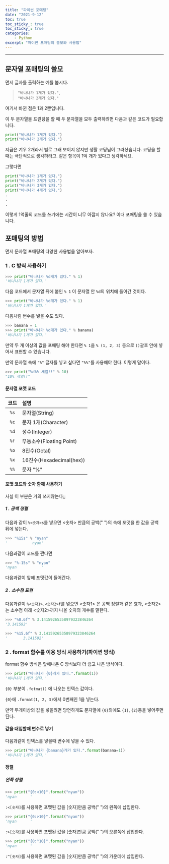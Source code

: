```yaml
---
title: "파이썬 포매팅"
date: "2021-9-12"
toc: true
toc_sticky_: true
toc_sticky_: true
categories:
    - Python
excerpt: "파이썬 포매팅의 쓸모와 사용법"
---
```

***

## 문자열 포매팅의 쓸모

먼저 글자를 출력하는 예를 봅시다.

> `"바나나가 1개가 있다."`,<br>`"바나나가 2개가 있다."`

여기서 바뀐 점은 1과 2뿐입니다.

이 두 문자열을 프린팅을 할 때 두 문자열을 모두 출력하려면 다음과 같은 코드가 필요합니다.

```python
print("바나나가 1개가 있다.")
print("바나나가 2개가 있다.")
```

지금은 겨우 2개라서 별로 그래 보이지 않지만 생활 코딩님이 그러셨습니다.
코딩을 할 때는 극단적으로 생각하라고. 같은 항목이 1억 개가 있다고 생각하세요.

그렇다면

```python
print("바나나가 1개가 있다.")
print("바나나가 2개가 있다.")
print("바나나가 3개가 있다.")
print("바나나가 4개가 있다.")
.
.
.
```

이렇게 1억줄의 코드를 쓰기에는 시간이 너무 아깝지 않나요?
이때 포매팅을 쓸 수 있습니다.

## 포매팅의 방법

먼저 문자열 포매팅의 다양한 사용법을 알아보자.

### 1 . C 방식 사용하기

```python
>>> print("바나나가 %d개가 있다." % 1)
'바나나가 1개가 있다.'
```

다음 코드에서 문자열 뒤에 붙인 `% 1` 이 문자열 안 `%d`의 위치에 들어간 것이다.

```python
>>> print("바나나가 %d개가 있다." % 1)
'바나나가 1개가 있다.'
```

다음처럼 변수를 넣을 수도 있다.

```python
>>> banana = 1
>>> print("바나나가 %d개가 있다." % banana)
'바나나가 1개가 있다.'
```

만약 두 개 이상의 값을 포매팅 해야 한다면 `% 1`을 `% (1, 2, 3)` 등으로 `()`괄호 안에 넣어서 표현할 수 있습니다.

 만약 문자열 속에 `"%"` 글자를 넣고 싶다면 `"%%"`를 사용해야 한다. 이렇게 말이다.
 ```python
 >>> print("%d%% 세일!!" % 10)
 "10% 세일!!"
 ```

#### 문자열 포맷 코드

|코드|설명|
|:-:|:-|
|`%s`|문자열(String)|
|`%c`|문자 1개(Character)|
|`%d`|정수(Integer)|
|`%f`|부동소수(Floating Point)|
|`%o`|8진수(Octal)|
|`%x`|16진수(Hexadecimal(hex))|
|`%%`|문자 "%"|

#### 포맷 코드와 숫자 함께 사용하기

사실 이 부분은 거의 쓰지않는다;;

##### 1 . 공백 정렬

다음과 같이 `%<숫자>s`를 넣으면 <숫자> 만큼의 공백(" ")의 속에 포맷을 한 값을 공백 뒤에 넣는다.

```python
>>> "%15s" % "nyan"
'           nyan'
```
다음과같이 코드를 짠다면 

```python
>>> "%-15s" % "nyan"
'nyan           '
```
다음과같이 앞에 포맷값이 들어간다.

##### 2 . 소수점 표현

다음과같이 `%<숫자1>.<숫자2>f`를 넣으면 <숫자1> 은 공백 정렬과 같은 효과, <숫자2>는 소수점 아래 <숫자2>까지 나올 숫자의 개수를 말한다.

```python
>>> "%0.6f" % 3.14159265358979323846264
'3.141592'

>>> "%15.6f" % 3.14159265358979323846264
'       3.141592'
```
### 2 . format 함수를 이용 방식 사용하기(파이썬 방식)

format 함수 방식은 앞에나온 C 방식보다 더 쉽고 나은 방식이다.

```python
>>> print("바나나가 {0}개가 있다.".format(1))
'바나나가 1개가 있다.'
```
`{0}` 부분이 `.fotmat()` 에 나오는 인덱스 값이다.

`{0}`에 `.format(1, 2, 3)`에서 0번째인 1을 넣는다.

만약 두개이상의 값을 넣을려면 당연하게도 문자열에 `{0}`외에도 `{1}`, `{2}`등을 넣어주면 된다.

#### 값을 대입할때 변수로 넣기

다음과같이 인덱스를 넣을때 변수에 넣을 수 있다.

```python
>>> print("바나나가 {banana}개가 있다.".format(banana=1))
'바나나가 1개가 있다.'
```
#### 정렬

##### 왼쪽 정렬

```python
>>> print("{0:<10}".format("nyan"))
'nyan      '
```
`:<[숫자]`를 사용하면 포맷된 값을 [숫자]만큼 공백(" ")의 왼쪽에 삽입한다.

```python
>>> print("{0:>10}".format("nyan"))
'nyan      '
```
`:>[숫자]`를 사용하면 포맷된 값을 [숫자]만큼 공백(" ")의 오른쪽에 삽입한다.

```python
>>> print("{0:^10}".format("nyan"))
'nyan      '
```
`:^[숫자]`를 사용하면 포맷된 값을 [숫자]만큼 공백(" ")의 가운데에 삽입한다.
